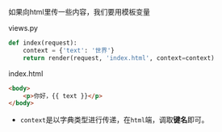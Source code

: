 如果向html里传一些内容，我们要用模板变量

views.py

```python
def index(request):
    context = {'text': '世界'}
    return render(request, 'index.html', context=context)
```
index.html

```html
<body>
    <p>你好，{{ text }}</p>
</body>

```
* `context`是以字典类型进行传递，在`html`端，调取**键名**即可。


